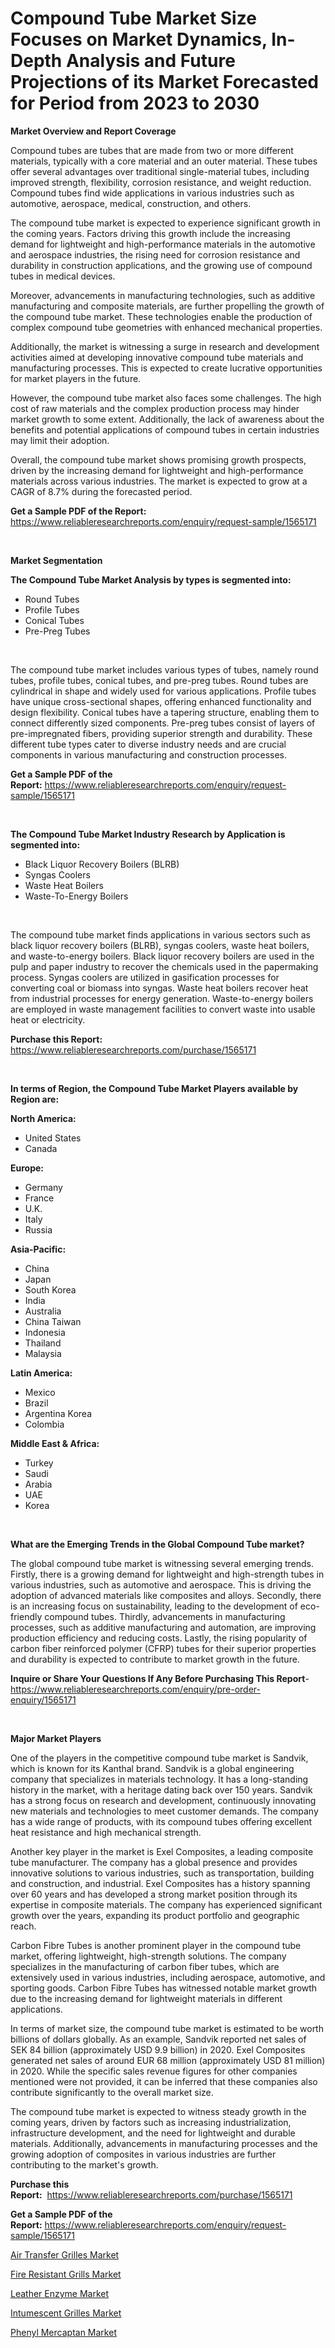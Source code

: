 <p><h1>Compound Tube Market Size Focuses on Market Dynamics, In-Depth Analysis and Future Projections of its Market Forecasted for Period from 2023 to 2030</h1></p><p><strong>Market Overview and Report Coverage</strong></p>
<p><p>Compound tubes are tubes that are made from two or more different materials, typically with a core material and an outer material. These tubes offer several advantages over traditional single-material tubes, including improved strength, flexibility, corrosion resistance, and weight reduction. Compound tubes find wide applications in various industries such as automotive, aerospace, medical, construction, and others.</p><p>The compound tube market is expected to experience significant growth in the coming years. Factors driving this growth include the increasing demand for lightweight and high-performance materials in the automotive and aerospace industries, the rising need for corrosion resistance and durability in construction applications, and the growing use of compound tubes in medical devices.</p><p>Moreover, advancements in manufacturing technologies, such as additive manufacturing and composite materials, are further propelling the growth of the compound tube market. These technologies enable the production of complex compound tube geometries with enhanced mechanical properties.</p><p>Additionally, the market is witnessing a surge in research and development activities aimed at developing innovative compound tube materials and manufacturing processes. This is expected to create lucrative opportunities for market players in the future.</p><p>However, the compound tube market also faces some challenges. The high cost of raw materials and the complex production process may hinder market growth to some extent. Additionally, the lack of awareness about the benefits and potential applications of compound tubes in certain industries may limit their adoption.</p><p>Overall, the compound tube market shows promising growth prospects, driven by the increasing demand for lightweight and high-performance materials across various industries. The market is expected to grow at a CAGR of 8.7% during the forecasted period.</p></p>
<p><strong>Get a Sample PDF of the Report:</strong> <a href="https://www.reliableresearchreports.com/enquiry/request-sample/1565171">https://www.reliableresearchreports.com/enquiry/request-sample/1565171</a></p>
<p>&nbsp;</p>
<p><strong>Market Segmentation</strong></p>
<p><strong>The Compound Tube Market Analysis by types is segmented into:</strong></p>
<p><ul><li>Round Tubes</li><li>Profile Tubes</li><li>Conical Tubes</li><li>Pre-Preg Tubes</li></ul></p>
<p>&nbsp;</p>
<p><p>The compound tube market includes various types of tubes, namely round tubes, profile tubes, conical tubes, and pre-preg tubes. Round tubes are cylindrical in shape and widely used for various applications. Profile tubes have unique cross-sectional shapes, offering enhanced functionality and design flexibility. Conical tubes have a tapering structure, enabling them to connect differently sized components. Pre-preg tubes consist of layers of pre-impregnated fibers, providing superior strength and durability. These different tube types cater to diverse industry needs and are crucial components in various manufacturing and construction processes.</p></p>
<p><strong>Get a Sample PDF of the Report:</strong>&nbsp;<a href="https://www.reliableresearchreports.com/enquiry/request-sample/1565171">https://www.reliableresearchreports.com/enquiry/request-sample/1565171</a></p>
<p>&nbsp;</p>
<p><strong>The Compound Tube Market Industry Research by Application is segmented into:</strong></p>
<p><ul><li>Black Liquor Recovery Boilers (BLRB)</li><li>Syngas Coolers</li><li>Waste Heat Boilers</li><li>Waste-To-Energy Boilers</li></ul></p>
<p>&nbsp;</p>
<p><p>The compound tube market finds applications in various sectors such as black liquor recovery boilers (BLRB), syngas coolers, waste heat boilers, and waste-to-energy boilers. Black liquor recovery boilers are used in the pulp and paper industry to recover the chemicals used in the papermaking process. Syngas coolers are utilized in gasification processes for converting coal or biomass into syngas. Waste heat boilers recover heat from industrial processes for energy generation. Waste-to-energy boilers are employed in waste management facilities to convert waste into usable heat or electricity.</p></p>
<p><strong>Purchase this Report:</strong>&nbsp; <a href="https://www.reliableresearchreports.com/purchase/1565171">https://www.reliableresearchreports.com/purchase/1565171</a></p>
<p>&nbsp;</p>
<p><strong>In terms of Region, the Compound Tube Market Players available by Region are:</strong></p>
<p>
    <p> <strong> North America: </strong>
        <ul>
            <li>United States</li>
            <li>Canada</li>
        </ul>
        </p> 
    <p> <strong> Europe: </strong>
        <ul>
            <li>Germany</li>
            <li>France</li>
            <li>U.K.</li>
            <li>Italy</li>
            <li>Russia</li>
        </ul>
        </p> 
    <p> <strong> Asia-Pacific: </strong>
        <ul>
            <li>China</li>
            <li>Japan</li>
            <li>South Korea</li>
            <li>India</li>
            <li>Australia</li>
            <li>China Taiwan</li>
            <li>Indonesia</li>
            <li>Thailand</li>
            <li>Malaysia</li>
        </ul>
        </p> 
    <p> <strong> Latin America: </strong>
        <ul>
            <li>Mexico</li>
            <li>Brazil</li>
            <li>Argentina Korea</li>
            <li>Colombia</li>
        </ul>
        </p> 
    <p> <strong> Middle East & Africa: </strong>
        <ul>
            <li>Turkey</li>
            <li>Saudi</li>
            <li>Arabia</li>
            <li>UAE</li>
            <li>Korea</li>
        </ul>
    </p>
    </p>
<p>&nbsp;</p>
<p><strong>What are the Emerging Trends in the Global Compound Tube market?</strong></p>
<p><p>The global compound tube market is witnessing several emerging trends. Firstly, there is a growing demand for lightweight and high-strength tubes in various industries, such as automotive and aerospace. This is driving the adoption of advanced materials like composites and alloys. Secondly, there is an increasing focus on sustainability, leading to the development of eco-friendly compound tubes. Thirdly, advancements in manufacturing processes, such as additive manufacturing and automation, are improving production efficiency and reducing costs. Lastly, the rising popularity of carbon fiber reinforced polymer (CFRP) tubes for their superior properties and durability is expected to contribute to market growth in the future.</p></p>
<p><strong>Inquire or Share Your Questions If Any Before Purchasing This Report</strong>- <a href="https://www.reliableresearchreports.com/enquiry/pre-order-enquiry/1565171">https://www.reliableresearchreports.com/enquiry/pre-order-enquiry/1565171</a></p>
<p>&nbsp;</p>
<p><strong>Major Market Players</strong></p>
<p><p>One of the players in the competitive compound tube market is Sandvik, which is known for its Kanthal brand. Sandvik is a global engineering company that specializes in materials technology. It has a long-standing history in the market, with a heritage dating back over 150 years. Sandvik has a strong focus on research and development, continuously innovating new materials and technologies to meet customer demands. The company has a wide range of products, with its compound tubes offering excellent heat resistance and high mechanical strength.</p><p>Another key player in the market is Exel Composites, a leading composite tube manufacturer. The company has a global presence and provides innovative solutions to various industries, such as transportation, building and construction, and industrial. Exel Composites has a history spanning over 60 years and has developed a strong market position through its expertise in composite materials. The company has experienced significant growth over the years, expanding its product portfolio and geographic reach.</p><p>Carbon Fibre Tubes is another prominent player in the compound tube market, offering lightweight, high-strength solutions. The company specializes in the manufacturing of carbon fiber tubes, which are extensively used in various industries, including aerospace, automotive, and sporting goods. Carbon Fibre Tubes has witnessed notable market growth due to the increasing demand for lightweight materials in different applications.</p><p>In terms of market size, the compound tube market is estimated to be worth billions of dollars globally. As an example, Sandvik reported net sales of SEK 84 billion (approximately USD 9.9 billion) in 2020. Exel Composites generated net sales of around EUR 68 million (approximately USD 81 million) in 2020. While the specific sales revenue figures for other companies mentioned were not provided, it can be inferred that these companies also contribute significantly to the overall market size.</p><p>The compound tube market is expected to witness steady growth in the coming years, driven by factors such as increasing industrialization, infrastructure development, and the need for lightweight and durable materials. Additionally, advancements in manufacturing processes and the growing adoption of composites in various industries are further contributing to the market's growth.</p></p>
<p><strong>Purchase this Report:</strong>&nbsp;&nbsp;<a href="https://www.reliableresearchreports.com/purchase/1565171">https://www.reliableresearchreports.com/purchase/1565171</a></p>
<p></p>
<p><strong>Get a Sample PDF of the Report:</strong>&nbsp;<a href="https://www.reliableresearchreports.com/enquiry/request-sample/1565171">https://www.reliableresearchreports.com/enquiry/request-sample/1565171</a></p>
<p><p><a href="https://medium.com/@ssantosh15121999/air-transfer-grilles-market-analysis-and-sze-forecasted-for-period-from-2023-to-2030-64d273a79507">Air Transfer Grilles Market</a></p><p><a href="https://medium.com/@sanju991215/fire-resistant-grills-market-competitive-analysis-market-trends-and-forecast-to-2030-76d536f53eb9">Fire Resistant Grills Market</a></p><p><a href="https://github.com/lilstefpacute/Market-Research-Report-List-1/blob/main/leather-enzyme-market.md">Leather Enzyme Market</a></p><p><a href="https://medium.com/@santo151299/intumescent-grilles-market-analysis-and-sze-forecasted-for-period-from-2023-to-2030-e4289a5e7e9a">Intumescent Grilles Market</a></p><p><a href="https://github.com/rexevange/Market-Research-Report-List-1/blob/main/phenyl-mercaptan-market.md">Phenyl Mercaptan Market</a></p></p>